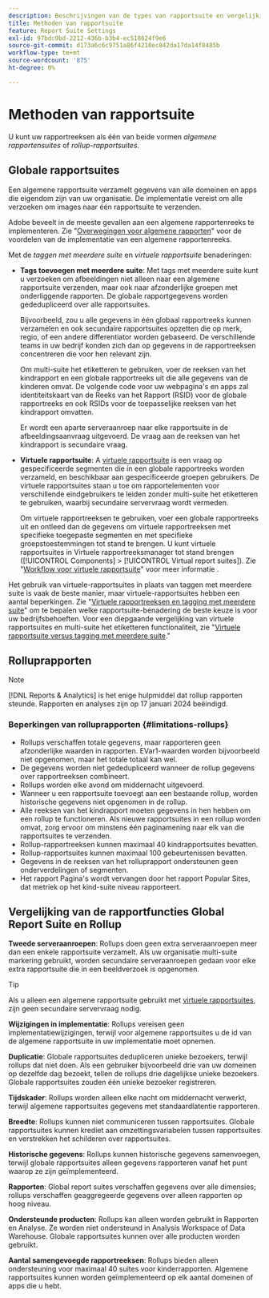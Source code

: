 ```yaml
---
description: Beschrijvingen van de types van rapportsuite en vergelijking van globale rapportsuites en rollup rapportsuites.
title: Methoden van rapportsuite
feature: Report Suite Settings
exl-id: 97bdc9bd-2212-436b-b3b4-ec518624f9e6
source-git-commit: d173a6c6c9751a86f4218ec842da17da14f8485b
workflow-type: tm+mt
source-wordcount: '875'
ht-degree: 0%

---
```


# Methoden van rapportsuite

<!-- change filename since page name changed? -->

U kunt uw rapportreeksen als één van beide vormen *algemene rapportensuites* of *rollup-rapportsuites*.

## Globale rapportsuites

Een algemene rapportsuite verzamelt gegevens van alle domeinen en apps die eigendom zijn van uw organisatie. De implementatie vereist om alle verzoeken om images naar één rapportsuite te verzenden.

Adobe beveelt in de meeste gevallen aan een algemene rapportenreeks te implementeren. Zie &quot;[Overwegingen voor algemene rapporten](https://experienceleague.adobe.com/docs/analytics/implementation/prepare/global-rs.html)&quot; voor de voordelen van de implementatie van een algemene rapportenreeks.

Met de *taggen met meerdere suite* en *virtuele rapportsuite* benaderingen:

* **Tags toevoegen met meerdere suite**: Met tags met meerdere suite kunt u verzoeken om afbeeldingen niet alleen naar een algemene rapportsuite verzenden, maar ook naar afzonderlijke groepen met onderliggende rapporten. De globale rapportgegevens worden gededupliceerd over alle rapportsuites.

  Bijvoorbeeld, zou u alle gegevens in één globaal rapportreeks kunnen verzamelen en ook secundaire rapportsuites opzetten die op merk, regio, of een andere differentiator worden gebaseerd. De verschillende teams in uw bedrijf konden zich dan op gegevens in de rapportreeksen concentreren die voor hen relevant zijn.

  Om multi-suite het etiketteren te gebruiken, voer de reeksen van het kindrapport en een globale rapportreeks uit die alle gegevens van de kinderen omvat. De volgende code voor uw webpagina&#39;s en apps zal identiteitskaart van de Reeks van het Rapport (RSID) voor de globale rapportreeks en ook RSIDs voor de toepasselijke reeksen van het kindrapport omvatten.<!-- Wording/be more specific? And include any links? -->

  Er wordt een aparte serveraanroep naar elke rapportsuite in de afbeeldingsaanvraag uitgevoerd. De vraag aan de reeksen van het kindrapport is secundaire vraag.

* **Virtuele rapportsuite**: A [virtuele rapportsuite](/help/components/vrs/vrs-about.md) is een vraag op gespecificeerde segmenten die in een globale rapportreeks worden verzameld, en beschikbaar aan gespecificeerde groepen gebruikers. De virtuele rapportsuites staan u toe om rapportelementen voor verschillende eindgebruikers te leiden zonder multi-suite het etiketteren te gebruiken, waarbij secundaire servervraag wordt vermeden.

  Om virtuele rapportreeksen te gebruiken, voer een globale rapportreeks uit en ontleed dan de gegevens om virtuele rapportreeksen met specifieke toegepaste segmenten en met specifieke groepstoestemmingen tot stand te brengen. U kunt virtuele rapportsuites in Virtuele rapportreeksmanager tot stand brengen ([!UICONTROL Components] > [!UICONTROL Virtual report suites]). Zie &quot;[Workflow voor virtuele rapportsuite](/help/components/vrs/c-workflow-vrs/vrs-workflow.md)&quot; voor meer informatie .

Het gebruik van virtuele-rapportsuites in plaats van taggen met meerdere suite is vaak de beste manier, maar virtuele-rapportsuites hebben een aantal beperkingen. Zie &quot;[Virtuele rapportreeksen en tagging met meerdere suite](/help/components/vrs/vrs-considerations.md)&quot; om te bepalen welke rapportsuite-benadering de beste keuze is voor uw bedrijfsbehoeften. Voor een diepgaande vergelijking van virtuele rapportsuites en multi-suite het etiketteren functionaliteit, zie &quot;[Virtuele rapportsuite versus tagging met meerdere suite](/help/components/vrs/vrs-about.md#section_317E4D21CCD74BC38166D2F57D214F78).&quot;

## Rolluprapporten

>[!NOTE]
>
>[!DNL Reports & Analytics] is het enige hulpmiddel dat rollup rapporten steunde. Rapporten en analyses zijn op 17 januari 2024 beëindigd.

### Beperkingen van rolluprapporten {#limitations-rollups}

* Rollups verschaffen totale gegevens, maar rapporteren geen afzonderlijke waarden in rapporten. EVar1-waarden worden bijvoorbeeld niet opgenomen, maar het totale totaal kan wel.
* De gegevens worden niet gededupliceerd wanneer de rollup gegevens over rapportreeksen combineert.
* Rollups worden elke avond om middernacht uitgevoerd.
* Wanneer u een rapportsuite toevoegt aan een bestaande rollup, worden historische gegevens niet opgenomen in de rollup.
* Alle reeksen van het kindrapport moeten gegevens in hen hebben om een rollup te functioneren. Als nieuwe rapportsuites in een rollup worden omvat, zorg ervoor om minstens één paginamening naar elk van die rapportsuites te verzenden.
* Rollup-rapportreeksen kunnen maximaal 40 kindrapportsuites bevatten.
* Rollup-rapportsuites kunnen maximaal 100 gebeurtenissen bevatten.
* Gegevens in de reeksen van het rolluprapport ondersteunen geen onderverdelingen of segmenten.
* Het rapport Pagina&#39;s wordt vervangen door het rapport Popular Sites, dat metriek op het kind-suite niveau rapporteert.

## Vergelijking van de rapportfuncties Global Report Suite en Rollup

**Tweede serveraanroepen**: Rollups doen geen extra serveraanroepen meer dan een enkele rapportsuite verzamelt. Als uw organisatie multi-suite markering gebruikt, worden secundaire serveraanroepen gedaan voor elke extra rapportsuite die in een beeldverzoek is opgenomen.

>[!TIP]
>
>Als u alleen een algemene rapportsuite gebruikt met [virtuele rapportsuites](/help/components/vrs/vrs-considerations.md), zijn geen secundaire servervraag nodig.

**Wijzigingen in implementatie**: Rollups vereisen geen implementatiewijzigingen, terwijl voor algemene rapportsuites u de id van de algemene rapportsuite in uw implementatie moet opnemen.

**Duplicatie**: Globale rapportsuites dedupliceren unieke bezoekers, terwijl rollups dat niet doen. Als een gebruiker bijvoorbeeld drie van uw domeinen op dezelfde dag bezoekt, tellen de rollups drie dagelijkse unieke bezoekers. Globale rapportsuites zouden één unieke bezoeker registreren.

**Tijdskader**: Rollups worden alleen elke nacht om middernacht verwerkt, terwijl algemene rapportsuites gegevens met standaardlatentie rapporteren.

**Breedte**: Rollups kunnen niet communiceren tussen rapportsuites. Globale rapportsuites kunnen krediet aan omzettingsvariabelen tussen rapportsuites en verstrekken het schilderen over rapportsuites.

**Historische gegevens**: Rollups kunnen historische gegevens samenvoegen, terwijl globale rapportsuites alleen gegevens rapporteren vanaf het punt waarop ze zijn geïmplementeerd.

**Rapporten**: Global report suites verschaffen gegevens over alle dimensies; rollups verschaffen geaggregeerde gegevens over alleen rapporten op hoog niveau.

**Ondersteunde producten**: Rollups kan alleen worden gebruikt in Rapporten en Analyse. Ze worden niet ondersteund in Analysis Workspace of Data Warehouse. Globale rapportsuites kunnen over alle producten worden gebruikt.

**Aantal samengevoegde rapportreeksen**: Rollups bieden alleen ondersteuning voor maximaal 40 suites voor kinderrapporten. Algemene rapportsuites kunnen worden geïmplementeerd op elk aantal domeinen of apps die u hebt.
